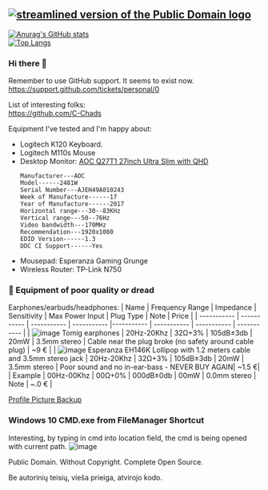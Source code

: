 [![streamlined version of the Public Domain logo](https://openclipart.org/image/400px/211358)](https://openclipart.org/detail/211358/public-domain-logo)  
---
[![Anurag's GitHub stats](https://github-readme-stats.vercel.app/api?username=boqsc&show_icons=true&theme=merko)](#)     
[![Top Langs](https://github-readme-stats.vercel.app/api/top-langs/?username=boqsc&layout=compact&theme=merko)](#)    

### Hi there 👋

<!--
**BoQsc/BoQsc** is a ✨ _special_ ✨ repository because its `README.md` (this file) appears on your GitHub profile.

Here are some ideas to get you started:

- 🔭 I’m currently working on ...
- 🌱 I’m currently learning ...
- 👯 I’m looking to collaborate on ...
- 🤔 I’m looking for help with ...
- 💬 Ask me about ...
- 📫 How to reach me: ...
- 😄 Pronouns: ...
- ⚡ Fun fact: ...
-->

Remember to use GitHub support. It seems to exist now.  
https://support.github.com/tickets/personal/0

List of interesting folks:  
https://github.com/C-Chads


Equipment I've tested and I'm happy about:
* Logitech K120  Keyboard.
* Logitech M110s Mouse
* Desktop Monitor: [AOC Q27T1 27inch Ultra Slim with QHD](https://eu.aoc.com/en/products/monitors/i2481fxh)
  ```
  Manufacturer---AOC
  Model------2481W
  Serial Number---AJEH49A010243
  Week of Manufacture------17
  Year of Manufacture------2017
  Horizontal range---30--83KHz
  Vertical range---50--76Hz
  Video bandwidth---170MHz
  Recommendation---1920x1080
  EDID Version------1.3
  DDC CI Support------Yes
  ```
* Mousepad: Esperanza Gaming Grunge
* Wireless Router: TP-Link N750


### 🚫 Equipment of poor quality or dread 
Earphones/earbuds/headphones:
 |  Name                                                              | Frequency Range | Impedance | Sensitivity | Max Power Input | Plug Type | Note | Price |
 | ----------- | ----------- | ----------- | ----------- |----------- | ----------- | ----------- | ----------- |
 | ![image](https://user-images.githubusercontent.com/21064622/138446627-7ef70f73-b663-4d28-aa50-cab9777a37ba.png) Tomig earphones                                                     | 20Hz-20Khz      | 32Ω+3% | 105dB±3db | 20mW | 3.5mm stereo | Cable near the plug broke (no safety around cable plug) | ~9 € |
 |  ![image](https://user-images.githubusercontent.com/21064622/138464279-8f6fea7b-a882-4191-9cef-07d8bc00f5b3.png) Esperanza EH146K Lollipop with 1.2 meters cable and 3.5mm stereo jack      | 20Hz-20Khz      | 32Ω+3% | 105dB±3db | 20mW | 3.5mm stereo | Poor sound and no in-ear-bass - NEVER BUY AGAIN| ~1.5 €|
 | Example                                                     | 00Hz-00Khz      | 00Ω+0% | 000dB±0db | 00mW | 0.0mm stereo | Note | ~.0 € | 



[Profile Picture Backup](https://user-images.githubusercontent.com/21064622/132020698-aa4aea50-7f4a-494d-b73f-df18a07615ab.png)


### Windows 10 CMD.exe from FileManager Shortcut
Interesting, by typing in cmd into location field, the cmd is being opened with current path.
![image](https://user-images.githubusercontent.com/21064622/135114116-50bb4bcc-1001-4a5a-bee4-8499217607e2.png)

Public Domain.
Without Copyright.
Complete Open Source.

Be autorinių teisių, vieša prieiga, atvirojo kodo.
